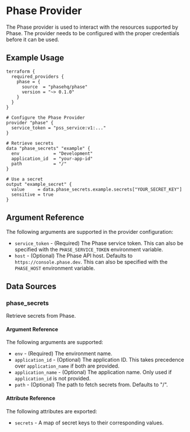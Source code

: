 # Phase Provider

The Phase provider is used to interact with the resources supported by Phase. The provider needs to be configured with the proper credentials before it can be used.

## Example Usage

```hcl
terraform {
  required_providers {
    phase = {
      source  = "phasehq/phase"
      version = "~> 0.1.0"
    }
  }
}

# Configure the Phase Provider
provider "phase" {
  service_token = "pss_service:v1:..."
}

# Retrieve secrets
data "phase_secrets" "example" {
  env             = "Development"
  application_id  = "your-app-id"
  path            = "/"
}

# Use a secret
output "example_secret" {
  value     = data.phase_secrets.example.secrets["YOUR_SECRET_KEY"]
  sensitive = true
}
```

## Argument Reference

The following arguments are supported in the provider configuration:

* `service_token` - (Required) The Phase service token. This can also be specified with the `PHASE_SERVICE_TOKEN` environment variable.
* `host` - (Optional) The Phase API host. Defaults to `https://console.phase.dev`. This can also be specified with the `PHASE_HOST` environment variable.

## Data Sources

### phase_secrets

Retrieve secrets from Phase.

#### Argument Reference

The following arguments are supported:

* `env` - (Required) The environment name.
* `application_id` - (Optional) The application ID. This takes precedence over `application_name` if both are provided.
* `application_name` - (Optional) The application name. Only used if `application_id` is not provided.
* `path` - (Optional) The path to fetch secrets from. Defaults to "/".

#### Attribute Reference

The following attributes are exported:

* `secrets` - A map of secret keys to their corresponding values.